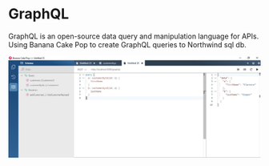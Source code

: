 # GraphQL
GraphQL is an open-source data query and manipulation language for APIs.
Using Banana Cake Pop to create GraphQL queries to Northwind sql db.

![alt text](https://github.com/ManeStepanyan/GraphQL/blob/master/readme.JPG?raw=true)

